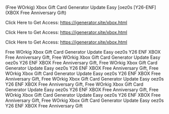 (Free WOrkig) Xbox Gift Card Generator Update Easy [oez0s [Y26-ENF] (XBOX Free Anniversary Gift)

Click Here to Get Access: https://igenerator.site/xbox.html

Click Here to Get Access: https://igenerator.site/xbox.html

Click Here to Get Access: https://igenerator.site/xbox.html

 Free WOrkig Xbox Gift Card Generator Update Easy oez0s Y26 ENF XBOX Free Anniversary Gift, Free WOrkig Xbox Gift Card Generator Update Easy oez0s Y26 ENF XBOX Free Anniversary Gift, Free WOrkig Xbox Gift Card Generator Update Easy oez0s Y26 ENF XBOX Free Anniversary Gift, Free WOrkig Xbox Gift Card Generator Update Easy oez0s Y26 ENF XBOX Free Anniversary Gift, Free WOrkig Xbox Gift Card Generator Update Easy oez0s Y26 ENF XBOX Free Anniversary Gift, Free WOrkig Xbox Gift Card Generator Update Easy oez0s Y26 ENF XBOX Free Anniversary Gift, Free WOrkig Xbox Gift Card Generator Update Easy oez0s Y26 ENF XBOX Free Anniversary Gift, Free WOrkig Xbox Gift Card Generator Update Easy oez0s Y26 ENF XBOX Free Anniversary Gift
